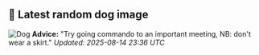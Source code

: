 ## 🐶 Latest random dog image
![Dog](https://images.dog.ceo/breeds/segugio-italian/n02090722_001.jpg)
**Advice:** "Try going commando to an important meeting, NB: don't wear a skirt."
*Updated: 2025-08-14 23:36 UTC*
